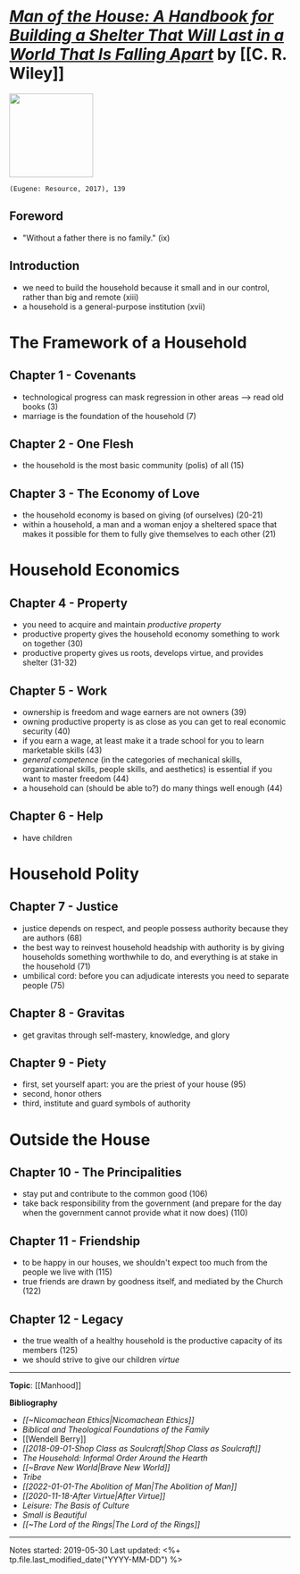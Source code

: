
# [*Man of the House: A Handbook for Building a Shelter That Will Last in a World That Is Falling Apart*](https://wipfandstock.com/9781532614774/man-of-the-house/) by [[C. R. Wiley]]

<img src="https://wipf-stock-us.imgix.net/covers/9781532614774.jpg?auto=format&w=298&dpr=2&q=20" width=150>

`(Eugene: Resource, 2017), 139`

## Foreword
- "Without a father there is no family." (ix)

## Introduction
- we need to build the household because it small and in our control, rather than big and remote (xiii)
- a household is a general-purpose institution (xvii)

# The Framework of a Household

## Chapter 1 - Covenants
- technological progress can mask regression in other areas --> read old books (3)
- marriage is the foundation of the household (7)

## Chapter 2 - One Flesh
- the household is the most basic community (polis) of all (15)

## Chapter 3 - The Economy of Love
- the household economy is based on giving (of ourselves) (20-21)
- within a household, a man and a woman enjoy a sheltered space that makes it possible for them to fully give themselves to each other (21)

# Household Economics

## Chapter 4 - Property
- you need to acquire and maintain *productive property*
- productive property gives the household economy something to work on together (30)
- productive property gives us roots, develops virtue, and provides shelter (31-32)

## Chapter 5 - Work
- ownership is freedom and wage earners are not owners (39)
- owning productive property is as close as you can get to real economic security (40)
- if you earn a wage, at least make it a trade school for you to learn marketable skills (43)
- *general competence* (in the categories of mechanical skills, organizational skills, people skills, and aesthetics) is essential if you want to master freedom (44)
- a household can (should be able to?) do many things well enough (44)

## Chapter 6 - Help
- have children

# Household Polity

## Chapter 7 - Justice
- justice depends on respect, and people possess authority because they are authors (68)
- the best way to reinvest household headship with authority is by giving households something worthwhile to do, and everything is at stake in the household (71)
- umbilical cord: before you can adjudicate interests you need to separate people (75)

## Chapter 8 - Gravitas
- get gravitas through self-mastery, knowledge, and glory

## Chapter 9 - Piety
- first, set yourself apart: you are the priest of your house (95)
- second, honor others
- third, institute and guard symbols of authority

# Outside the House

## Chapter 10 - The Principalities
- stay put and contribute to the common good (106)
- take back responsibility from the government (and prepare for the day when the government cannot provide what it now does) (110)

## Chapter 11 - Friendship
- to be happy in our houses, we shouldn't expect too much from the people we live with (115)
- true friends are drawn by goodness itself, and mediated by the Church (122)

## Chapter 12 - Legacy
- the true wealth of a healthy household is the productive capacity of its members (125)
- we should strive to give our children *virtue*


--- 
**Topic**: [[Manhood]]

**Bibliography**

- *[[~Nicomachean Ethics|Nicomachean Ethics]]*
- *Biblical and Theological Foundations of the Family*
- [[Wendell Berry]]
- *[[2018-09-01-Shop Class as Soulcraft|Shop Class as Soulcraft]]*
- *The Household: Informal Order Around the Hearth*
- *[[~Brave New World|Brave New World]]*
- *Tribe*
- *[[2022-01-01-The Abolition of Man|The Abolition of Man]]*
- *[[2020-11-18-After Virtue|After Virtue]]*
- *Leisure: The Basis of Culture* 
- *Small is Beautiful*
- *[[~The Lord of the Rings|The Lord of the Rings]]*

---
Notes started: 2019-05-30
Last updated: <%+ tp.file.last_modified_date("YYYY-MM-DD") %>

